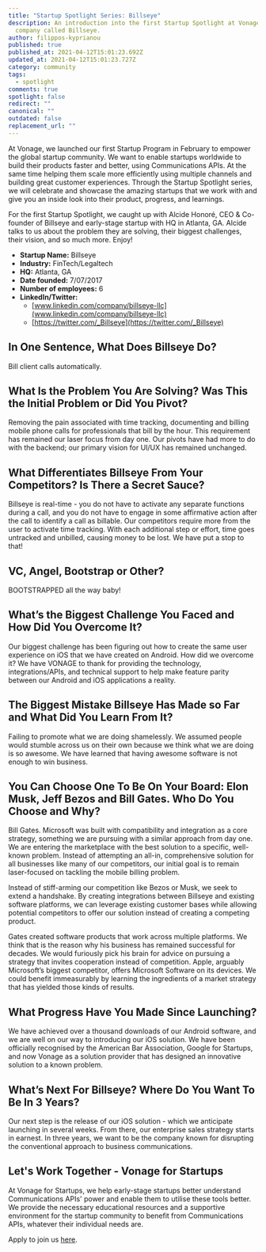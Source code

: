 ```yaml
---
title: "Startup Spotlight Series: Billseye"
description: An introduction into the first Startup Spotlight at Vonage, a
  company called Billseye.
author: filippos-kyprianou
published: true
published_at: 2021-04-12T15:01:23.692Z
updated_at: 2021-04-12T15:01:23.727Z
category: community
tags:
  - spotlight
comments: true
spotlight: false
redirect: ""
canonical: ""
outdated: false
replacement_url: ""
---
```

At Vonage, we launched our first Startup Program in February to empower the global startup community. We want to enable startups worldwide to build their products faster and better, using Communications APIs. At the same time helping them scale more efficiently using multiple channels and building great customer experiences. Through the Startup Spotlight series, we will celebrate and showcase the amazing startups that we work with and give you an inside look into their product, progress, and learnings.

For the first Startup Spotlight, we caught up with Alcide Honoré, CEO & Co-founder of Billseye and early-stage startup with HQ in Atlanta, GA. Alcide talks to us about the problem they are solving, their biggest challenges, their vision, and so much more. Enjoy!

* **Startup Name:** Billseye
* **Industry:** FinTech/Legaltech
* **HQ:** Atlanta, GA
* **Date founded:** 7/07/2017
* **Number of employees:** 6
* **LinkedIn/Twitter:** 
   * [www.linkedin.com/company/billseye-llc](www.linkedin.com/company/billseye-llc) 
   * [https://twitter.com/_Billseye](https://twitter.com/_Billseye)

## In One Sentence, What Does Billseye Do?

Bill client calls automatically.

## What Is the Problem You Are Solving? Was This the Initial Problem or Did You Pivot? 

Removing the pain associated with time tracking, documenting and billing mobile phone calls for professionals that bill by the hour. This requirement has remained our laser focus from day one. Our pivots have had more to do with the backend; our primary vision for UI/UX has remained unchanged.

## What Differentiates Billseye From Your Competitors? Is There a Secret Sauce? 

Billseye is real-time - you do not have to activate any separate functions during a call, and you do not have to engage in some affirmative action after the call to identify a call as billable. Our competitors require more from the user to activate time tracking. With each additional step or effort, time goes untracked and unbilled, causing money to be lost. We have put a stop to that!

## VC, Angel, Bootstrap or Other? 

BOOTSTRAPPED all the way baby!

## What’s the Biggest Challenge You Faced and How Did You Overcome It? 

Our biggest challenge has been figuring out how to create the same user experience on iOS that we have created on Android. How did we overcome it? 
We have VONAGE to thank for providing the technology, integrations/APIs, and technical support to help make feature parity between our Android and iOS applications a reality.

## The Biggest Mistake Billseye Has Made so Far and What Did You Learn From It? 

Failing to promote what we are doing shamelessly. We assumed people would stumble across us on their own because we think what we are doing is so awesome. We have learned that having awesome software is not enough to win business. 

## You Can Choose One To Be On Your Board: Elon Musk, Jeff Bezos and Bill Gates. Who Do You Choose and Why? 

Bill Gates. Microsoft was built with compatibility and integration as a core strategy, something we are pursuing with a similar approach from day one. We are entering the marketplace with the best solution to a specific, well-known problem. Instead of attempting an all-in, comprehensive solution for all businesses like many of our competitors, our initial goal is to remain laser-focused on tackling the mobile billing problem. 

Instead of stiff-arming our competition like Bezos or Musk, we seek to extend a handshake. By creating integrations between Billseye and existing software platforms, we can leverage existing customer bases while allowing potential competitors to offer our solution instead of creating a competing product. 

Gates created software products that work across multiple platforms. We think that is the reason why his business has remained successful for decades. We would furiously pick his brain for advice on pursuing a strategy that invites cooperation instead of competition. Apple, arguably Microsoft’s biggest competitor, offers Microsoft Software on its devices. We could benefit immeasurably by learning the ingredients of a market strategy that has yielded those kinds of results.

## What Progress Have You Made Since Launching?

We have achieved over a thousand downloads of our Android software, and we are well on our way to introducing our iOS solution. We have been officially recognised by the American Bar Association, Google for Startups, and now Vonage as a solution provider that has designed an innovative solution to a known problem.

## What’s Next For Billseye? Where Do You Want To Be In 3 Years? 

Our next step is the release of our iOS solution - which we anticipate launching in several weeks. From there, our enterprise sales strategy starts in earnest. In three years, we want to be the company known for disrupting the conventional approach to business communications.

## Let's Work Together - Vonage for Startups

At Vonage for Startups, we help early-stage startups better understand Communications APIs' power and enable them to utilise these tools better. We provide the necessary educational resources and a supportive environment for the startup community to benefit from Communications APIs, whatever their individual needs are.

Apply to join us [here](https://vonage.dev/3d093hA).




